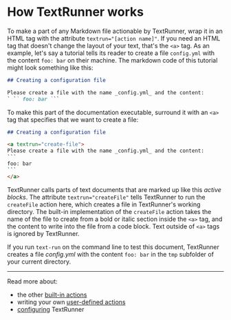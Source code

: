 # How TextRunner works

To make a part of any Markdown file actionable by TextRunner,
wrap it in an HTML tag with the attribute `textrun="[action name]"`.
If you need an HTML tag that doesn't change the layout of your text,
that's the `<a>` tag.
As an example,
let's say a tutorial tells its reader to create a file `config.yml`
with the content `foo: bar` on their machine.
The markdown code of this tutorial might look something like this:

```markdown
## Creating a configuration file

Please create a file with the name _config.yml_ and the content:
` ​`` foo: bar `​``
```

To make this part of the documentation executable,
surround it with an `<a>` tag that specifies that we want to create a file:

<a textrun="run-markdown-in-textrun">

```markdown
## Creating a configuration file

<a textrun="create-file">
Please create a file with the name _config.yml_ and the content:
`​``
foo: bar
`​``
</a>
```

</a>

TextRunner calls parts of text documents that are marked up like this _active blocks_.
The attribute `textrun="createFile"` tells TextRunner to run the `createFile` action here,
which creates a file in TextRunner's working directory.
The built-in implementation of the `createFile` action
takes the name of the file to create
from a bold or italic section inside the `<a>` tag,
and the content to write into the file from a code block.
Text outside of `<a>` tags is ignored by TextRunner.

If you run `text-run` on the command line to test this document,
TextRunner creates a file <a textrun="verify-workspace-file-content">_config.yml_
with the content `foo: bar`</a> in the `tmp` subfolder of your current directory.

<hr>

Read more about:

- the other [built-in actions](built-in-actions)
- writing your own [user-defined actions](user-defined-actions.md)
- [configuring](configuration.md) TextRunner
